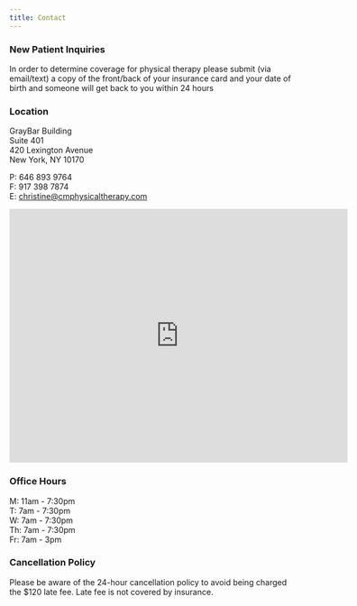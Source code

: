 ```yaml
---
title: Contact
---
```


### New Patient Inquiries

In order to determine coverage for physical therapy please submit (via email/text) a copy of the front/back of your insurance card and your date of birth and someone will get back to you within 24 hours

### Location

GrayBar Building\
Suite 401\
420 Lexington Avenue\
New York, NY 10170

P: 646 893 9764\
F: 917 398 7874\
E: [christine@cmphysicaltherapy.com](mailto:christine@cmphysicaltherapy.com)

<iframe class="google-maps-iframe" src="https://www.google.com/maps/embed?pb=!1m18!1m12!1m3!1d3022.4200370248227!2d-73.97812624940379!3d40.75278544295553!2m3!1f0!2f0!3f0!3m2!1i1024!2i768!4f13.1!3m3!1m2!1s0x89c25903d087d1f3%3A0x44c87cf726804171!2sChristine%20Meizoso%20Physical%20Therapy!5e0!3m2!1sen!2suk!4v1612895125227!5m2!1sen!2suk" width="600" height="450" frameborder="0" style="border:0;" allowfullscreen="" aria-hidden="false" tabindex="0"></iframe>

### Office Hours

M: 11am - 7:30pm\
T: 7am - 7:30pm\
W: 7am - 7:30pm\
Th: 7am - 7:30pm\
Fr: 7am - 3pm

### Cancellation Policy

Please be aware of the 24-hour cancellation policy to avoid being charged the $120 late fee. Late fee is not covered by insurance.
